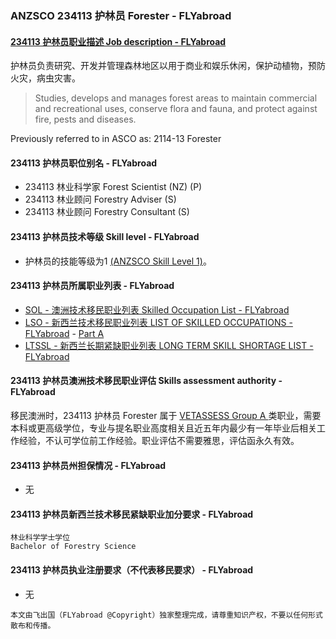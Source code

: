 ### ANZSCO 234113 护林员 Forester - FLYabroad ###

####  [234113 护林员职业描述 Job description - FLYabroad](http://www.flyabroadvisa.com/anzsco/2341.html#234113)

护林员负责研究、开发并管理森林地区以用于商业和娱乐休闲，保护动植物，预防火灾，病虫灾害。

> Studies, develops and manages forest areas to maintain commercial and recreational uses, conserve flora and fauna, and protect against fire, pests and diseases.

Previously referred to in ASCO as:
2114-13 Forester

#### 234113 护林员职位别名 - FLYabroad
 
- 234113	 林业科学家 Forest Scientist (NZ) (P)
- 234113 林业顾问 Forestry Adviser (S)
- 234113 林业顾问 Forestry Consultant (S)
 
#### 234113 护林员技术等级 Skill level - FLYabroad

- 护林员的技能等级为1 [(ANZSCO Skill Level 1)](http://www.flyabroadvisa.com/anzsco/)。

#### 234113 护林员所属职业列表 - FLYabroad

- [SOL - 澳洲技术移民职业列表 Skilled Occupation List - FLYabroad](http://www.flyabroadvisa.com/sol/)
- [LSO - 新西兰技术移民职业列表 LIST OF SKILLED OCCUPATIONS - FLYabroad](http://nz.flyabroadvisa.com/lso/) - [Part A](parta)
- [LTSSL - 新西兰长期紧缺职业列表 LONG TERM SKILL SHORTAGE LIST - FLYabroad](http://nz.flyabroadvisa.com/work-residence/ltssl.html)

#### 234113 护林员澳洲技术移民职业评估 Skills assessment authority - FLYabroad

移民澳洲时，234113 护林员 Forester 属于 [VETASSESS Group A ](http://www.flyabroadvisa.com/ass/vetassess.html)类职业，需要本科或更高级学位，专业与提名职业高度相关且近五年内最少有一年毕业后相关工作经验，不认可学位前工作经验。职业评估不需要雅思，评估函永久有效。

####  234113 护林员州担保情况 - FLYabroad

- 无

####  234113 护林员新西兰技术移民紧缺职业加分要求 - FLYabroad

    林业科学学士学位
    Bachelor of Forestry Science

####  234113 护林员执业注册要求（不代表移民要求） - FLYabroad

- 无

`本文由飞出国（FLYabroad @Copyright）独家整理完成，请尊重知识产权，不要以任何形式散布和传播。`